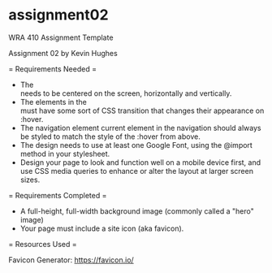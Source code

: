 # assignment02
 WRA 410 Assignment Template

Assignment 02 by Kevin Hughes

= Requirements Needed =

- The <main> needs to be centered on the screen, horizontally and vertically.
- The elements in the <nav> must have some sort of CSS transition that changes their appearance on :hover.
- The navigation element current element in the navigation should always be styled to match the style of the :hover from above.
- The design needs to use at least one Google Font, using the @import method in your stylesheet.
- Design your page to look and function well on a mobile device first, and use CSS media queries to enhance or alter the layout at larger screen sizes.

= Requirements Completed =
- A full-height, full-width background image (commonly called a "hero" image)
- Your page must include a site icon (aka favicon).

= Resources Used =

Favicon Generator:
https://favicon.io/